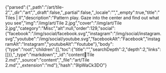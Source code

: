 {"parsed":{"_path":"/art/tile-2","_dir":"art","_draft":false,"_partial":false,"_locale":"","_empty":true,"title":"Tiles | II","description":"Pattern play. Gaze into the center and find out what you see","img":"/img/art/Tile 2.jpg","cover":"/img/art/Tile 2.jpg","category":"Misc","alt":null,"order":129,"social":{"facebook":"/img/social/facebook.svg","instagram":"/img/social/instagram.svg","youtube":"/img/social/youtube.svg","facebookAlt":"Facebook","instagramAlt":"Instagram","youtubeAlt":"Youtube"},"body":{"type":"root","children":[],"toc":{"title":"","searchDepth":2,"depth":2,"links":[]}},"_type":"markdown","_id":"content:art:Tile 2.md","_source":"content","_file":"art/Tile 2.md","_extension":"md"},"hash":"9lpWaCk3DO"}